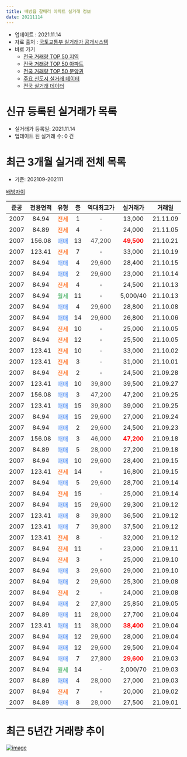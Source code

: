 ```yaml
---
title: 배방읍 갈매리 아파트 실거래 정보
date: 20211114
---
```


* 업데이트 : 2021.11.14
* 자료 출처 : [국토교통부 실거래가 공개시스템](http://rt.molit.go.kr)
* 바로 가기
    * [전국 거래량 TOP 50 지역](https://apt-info.github.io/apt-trade-info/tr)
    * [전국 거래량 TOP 50 아파트](https://apt-info.github.io/apt-trade-info/ta)
    * [전국 거래량 TOP 50 분양권](https://apt-info.github.io/apt-trade-info/tb)
    * [주요 신도시 실거래 데이터](https://apt-info.github.io/apt-trade-info/newtown)
    * [전국 실거래 데이터](https://apt-info.github.io/apt-trade-info/all)



<script async src="https://pagead2.googlesyndication.com/pagead/js/adsbygoogle.js"></script>
<!-- 기본광고 -->
<ins class="adsbygoogle"
     style="display:block"
     data-ad-client="ca-pub-1142216861245946"
     data-ad-slot="4805727019"
     data-ad-format="auto"
     data-full-width-responsive="true"></ins>
<script>
     (adsbygoogle = window.adsbygoogle || []).push({});
</script>


# 신규 등록된 실거래가 목록

* 실거래가 등록일: 2021.11.14
* 업데이트 된 실거래 수: 0 건




<script async src="https://pagead2.googlesyndication.com/pagead/js/adsbygoogle.js"></script>
<!-- 기본광고 -->
<ins class="adsbygoogle"
     style="display:block"
     data-ad-client="ca-pub-1142216861245946"
     data-ad-slot="4805727019"
     data-ad-format="auto"
     data-full-width-responsive="true"></ins>
<script>
     (adsbygoogle = window.adsbygoogle || []).push({});
</script>


# 최근 3개월 실거래 전체 목록
* 기준: 202109-202111


[배방자이](https://search.naver.com/search.naver?query=%EB%B0%B0%EB%B0%A9%EC%9E%90%EC%9D%B4)

|준공|전용면적|유형|층|역대최고가|실거래가|거래일|
|:---:|:---:|:---:|:---:|:---:|:---:|:---:|
|2007|84.94|<span style="color:#FF5A00">전세</span>|1|<span style="color:#444444">-</span>|13,000|21.11.09|
|2007|84.89|<span style="color:#FF5A00">전세</span>|4|<span style="color:#444444">-</span>|24,000|21.11.05|
|2007|156.08|<span style="color:#4285F3">매매</span>|13|<span style="color:#444444">47,200</span>|<b><span style="color:#FF0000">49,500</span></b>|21.10.21|
|2007|123.41|<span style="color:#FF5A00">전세</span>|7|<span style="color:#444444">-</span>|33,000|21.10.19|
|2007|84.94|<span style="color:#4285F3">매매</span>|4|<span style="color:#444444">29,600</span>|28,400|21.10.15|
|2007|84.94|<span style="color:#4285F3">매매</span>|2|<span style="color:#444444">29,600</span>|23,000|21.10.14|
|2007|84.94|<span style="color:#FF5A00">전세</span>|4|<span style="color:#444444">-</span>|24,500|21.10.13|
|2007|84.94|<span style="color:#34A853">월세</span>|11|<span style="color:#444444">-</span>|5,000/40|21.10.13|
|2007|84.94|<span style="color:#4285F3">매매</span>|4|<span style="color:#444444">29,600</span>|28,800|21.10.08|
|2007|84.94|<span style="color:#4285F3">매매</span>|14|<span style="color:#444444">29,600</span>|26,800|21.10.06|
|2007|84.94|<span style="color:#FF5A00">전세</span>|10|<span style="color:#444444">-</span>|25,000|21.10.05|
|2007|84.94|<span style="color:#FF5A00">전세</span>|12|<span style="color:#444444">-</span>|25,500|21.10.05|
|2007|123.41|<span style="color:#FF5A00">전세</span>|10|<span style="color:#444444">-</span>|33,000|21.10.02|
|2007|123.41|<span style="color:#FF5A00">전세</span>|3|<span style="color:#444444">-</span>|31,000|21.10.01|
|2007|84.94|<span style="color:#FF5A00">전세</span>|2|<span style="color:#444444">-</span>|24,500|21.09.28|
|2007|123.41|<span style="color:#4285F3">매매</span>|10|<span style="color:#444444">39,800</span>|39,500|21.09.27|
|2007|156.08|<span style="color:#4285F3">매매</span>|3|<span style="color:#444444">47,200</span>|47,200|21.09.25|
|2007|123.41|<span style="color:#4285F3">매매</span>|15|<span style="color:#444444">39,800</span>|39,000|21.09.25|
|2007|84.94|<span style="color:#4285F3">매매</span>|15|<span style="color:#444444">29,600</span>|27,000|21.09.24|
|2007|84.94|<span style="color:#4285F3">매매</span>|2|<span style="color:#444444">29,600</span>|24,500|21.09.23|
|2007|156.08|<span style="color:#4285F3">매매</span>|3|<span style="color:#444444">46,000</span>|<b><span style="color:#FF0000">47,200</span></b>|21.09.18|
|2007|84.89|<span style="color:#4285F3">매매</span>|5|<span style="color:#444444">28,000</span>|27,200|21.09.18|
|2007|84.94|<span style="color:#4285F3">매매</span>|10|<span style="color:#444444">29,600</span>|28,400|21.09.15|
|2007|123.41|<span style="color:#FF5A00">전세</span>|14|<span style="color:#444444">-</span>|16,800|21.09.15|
|2007|84.94|<span style="color:#4285F3">매매</span>|5|<span style="color:#444444">29,600</span>|28,700|21.09.14|
|2007|84.94|<span style="color:#FF5A00">전세</span>|15|<span style="color:#444444">-</span>|25,000|21.09.14|
|2007|84.94|<span style="color:#4285F3">매매</span>|15|<span style="color:#444444">29,600</span>|29,300|21.09.12|
|2007|123.41|<span style="color:#4285F3">매매</span>|8|<span style="color:#444444">39,800</span>|36,500|21.09.12|
|2007|123.41|<span style="color:#4285F3">매매</span>|7|<span style="color:#444444">39,800</span>|37,500|21.09.12|
|2007|123.41|<span style="color:#FF5A00">전세</span>|8|<span style="color:#444444">-</span>|32,000|21.09.12|
|2007|84.94|<span style="color:#FF5A00">전세</span>|11|<span style="color:#444444">-</span>|23,000|21.09.11|
|2007|84.94|<span style="color:#FF5A00">전세</span>|3|<span style="color:#444444">-</span>|25,000|21.09.10|
|2007|84.94|<span style="color:#4285F3">매매</span>|3|<span style="color:#444444">29,600</span>|29,000|21.09.10|
|2007|84.94|<span style="color:#4285F3">매매</span>|2|<span style="color:#444444">29,600</span>|25,300|21.09.08|
|2007|84.94|<span style="color:#FF5A00">전세</span>|2|<span style="color:#444444">-</span>|24,000|21.09.08|
|2007|84.94|<span style="color:#4285F3">매매</span>|2|<span style="color:#444444">27,800</span>|25,850|21.09.05|
|2007|84.89|<span style="color:#4285F3">매매</span>|11|<span style="color:#444444">28,000</span>|27,700|21.09.04|
|2007|123.41|<span style="color:#4285F3">매매</span>|11|<span style="color:#444444">38,000</span>|<b><span style="color:#FF0000">38,400</span></b>|21.09.04|
|2007|84.94|<span style="color:#4285F3">매매</span>|12|<span style="color:#444444">29,600</span>|28,000|21.09.04|
|2007|84.94|<span style="color:#4285F3">매매</span>|12|<span style="color:#444444">29,600</span>|29,500|21.09.04|
|2007|84.94|<span style="color:#4285F3">매매</span>|7|<span style="color:#444444">27,800</span>|<b><span style="color:#FF0000">29,600</span></b>|21.09.03|
|2007|84.94|<span style="color:#34A853">월세</span>|14|<span style="color:#444444">-</span>|2,000/70|21.09.03|
|2007|84.89|<span style="color:#4285F3">매매</span>|4|<span style="color:#444444">28,000</span>|27,000|21.09.03|
|2007|84.94|<span style="color:#FF5A00">전세</span>|7|<span style="color:#444444">-</span>|20,000|21.09.02|
|2007|84.89|<span style="color:#4285F3">매매</span>|8|<span style="color:#444444">28,000</span>|27,500|21.09.01|



<script async src="https://pagead2.googlesyndication.com/pagead/js/adsbygoogle.js"></script>
<!-- 기본광고 -->
<ins class="adsbygoogle"
     style="display:block"
     data-ad-client="ca-pub-1142216861245946"
     data-ad-slot="4805727019"
     data-ad-format="auto"
     data-full-width-responsive="true"></ins>
<script>
     (adsbygoogle = window.adsbygoogle || []).push({});
</script>


# 최근 5년간 거래량 추이


<div style="width:100%;">
    <canvas id="deal_progress" height="200"></canvas>
</div>

<script>
new Chart(document.getElementById("deal_progress"), {
    type: 'line',
    data: {
        labels: ['16.01','16.02','16.03','16.04','16.05','16.06','16.07','16.08','16.09','16.10','16.11','16.12','17.01','17.02','17.03','17.04','17.05','17.06','17.07','17.08','17.09','17.10','17.11','17.12','18.01','18.02','18.03','18.04','18.05','18.06','18.07','18.08','18.09','18.10','18.11','18.12','19.01','19.02','19.03','19.04','19.05','19.06','19.07','19.08','19.09','19.10','19.11','19.12','20.01','20.02','20.03','20.04','20.05','20.06','20.07','20.08','20.09','20.10','20.11','20.12','21.01','21.02','21.03','21.04','21.05','21.06','21.07','21.08','21.09','21.10','21.11'],
        datasets: [{
            label: '매매/분양권',
            data: [5,4,4,3,6,7,8,5,6,11,11,5,4,10,9,10,11,8,10,9,6,4,4,6,9,7,16,8,11,12,12,12,10,8,13,5,10,8,8,4,10,4,6,10,10,6,12,13,11,14,11,12,16,21,30,20,16,22,21,26,34,22,26,17,24,19,15,10,22,5,0],
            borderColor: "rgba(66, 133, 243, 1)",
            backgroundColor: "rgba(66, 133, 243, 0.05)",
            borderWidth: 1,
            pointRadius: 0,
            fill: false,
            lineTension: 0
        },{
            label: '전/월세',
            data: [12,24,8,16,15,17,12,9,6,18,14,13,10,10,15,12,10,10,8,7,11,7,4,5,11,12,13,11,8,11,9,9,8,8,11,9,11,14,13,7,16,6,6,5,6,2,9,12,5,11,5,8,6,9,11,13,7,4,7,12,12,4,9,6,12,5,11,4,9,7,2],
            borderColor: "rgba(255, 90, 0, 1)",
            backgroundColor: "rgba(255, 90, 0, 0.05)",
            borderWidth: 1,
            pointRadius: 0,
            fill: false,
            lineTension: 0
        },{
            label: '합계',
            data: [17,28,12,19,21,24,20,14,12,29,25,18,14,20,24,22,21,18,18,16,17,11,8,11,20,19,29,19,19,23,21,21,18,16,24,14,21,22,21,11,26,10,12,15,16,8,21,25,16,25,16,20,22,30,41,33,23,26,28,38,46,26,35,23,36,24,26,14,31,12,2],
            borderColor: "rgba(0, 0, 0, 1)",
            backgroundColor: "rgba(0, 0, 0, 0.03)",
            borderWidth: 0.1,
            pointRadius: 0,
            fill: true,
            lineTension: 0
        }
        ]
    },
    options: {
        responsive: true,
        title: {
            display: false
        },
        tooltips: {
            mode: 'index',
            intersect: false
        },
        hover: {
            mode: 'nearest',
            intersect: true
        },
        scales: {
            xAxes: [{
                display: true,
                scaleLabel: {
                    display: true,
                    labelString: '년/월'
                }
            }],
            yAxes: [{
                display: true,
                ticks: {
                    suggestedMin: 0,
                },
                scaleLabel: {
                    display: true,
                    labelString: '실거래 수'
                }
            }]
        }
    }
});

</script>


[![image](https://apt-info.github.io/images/2020-01-03-apt-trade-info/1024x500.png)](https://play.google.com/store/apps/details?id=com.aptinfo.apttradeinfo)

